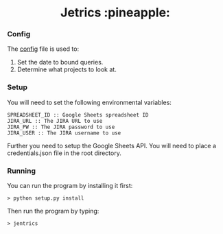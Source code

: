 <h1 align="center"> Jetrics :pineapple:</h1>

### Config 
The [config](Jetrics/config.py) file is used to: 
1. Set the date to bound queries.
1. Determine what projects to look at. 

### Setup
You will need to set the following environmental variables:

    SPREADSHEET_ID :: Google Sheets spreadsheet ID
    JIRA_URL :: The JIRA URL to use 
    JIRA_PW :: The JIRA password to use 
    JIRA_USER :: The JIRA username to use
   
Further you need to setup the Google Sheets API. You will need to place a credentials.json file in the root directory. 

### Running 
You can run the program by installing it first: 

    > python setup.py install

Then run the program by typing:

    > jentrics